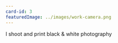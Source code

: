 ```yaml
---
card-id: 3
featuredImage: ../images/work-camera.png
---
```


I shoot and print <span>black & white</span> photography
